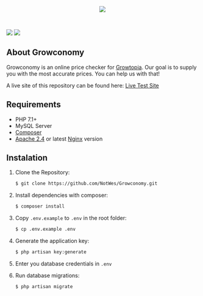 <p align="center"><img src="https://raw.githubusercontent.com/NotWes/Growconomy/master/public/img/logo.png"></p>
<br>

![](https://img.shields.io/github/issues/NotWes/Growconomy.svg?style=flat-square)
![](https://img.shields.io/github/license/NotWes/Growconomy.svg?style=flat-square)

## About Growconomy
Growconomy is an online price checker for [Growtopia](https://www.growtopiagame.com/). Our goal is to supply you with the most accurate prices. You can help us with that!

A live site of this repository can be found here: [Live Test Site](https://beta.growconomy.net/)

## Requirements
- PHP 7.1+
- MySQL Server
- [Composer](https://getcomposer.org/)
- [Apache 2.4](https://httpd.apache.org/) or latest [Nginx](https://www.nginx.com/) version
 
## Instalation
1. Clone the Repository:

    ```sh
    $ git clone https://github.com/NotWes/Growconomy.git
    ```
    
2. Install dependencies with composer:

    ```sh
    $ composer install
    ```
    
3. Copy `.env.example` to `.env` in the root folder:

    ```sh
    $ cp .env.example .env
    ```

4. Generate the application key:
    
    ```sh
    $ php artisan key:generate
    ```

5. Enter you database credentials in `.env`
6. Run database migrations:
    
    ```sh
    $ php artisan migrate
    ```